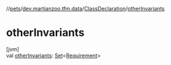 //[pets](../../../index.md)/[dev.martianzoo.tfm.data](../index.md)/[ClassDeclaration](index.md)/[otherInvariants](other-invariants.md)

# otherInvariants

[jvm]\
val [otherInvariants](other-invariants.md): [Set](https://kotlinlang.org/api/latest/jvm/stdlib/kotlin.collections/-set/index.html)&lt;[Requirement](../../dev.martianzoo.tfm.pets.ast/-requirement/index.md)&gt;
